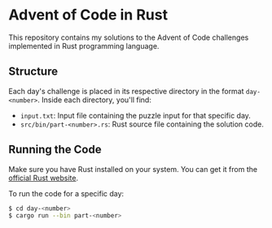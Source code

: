 # Advent of Code in Rust

This repository contains my solutions to the Advent of Code challenges implemented in Rust programming language.


## Structure

Each day's challenge is placed in its respective directory in the format `day-<number>`. Inside each directory, you'll find:

- `input.txt`: Input file containing the puzzle input for that specific day.
- `src/bin/part-<number>.rs`: Rust source file containing the solution code.

## Running the Code

Make sure you have Rust installed on your system. You can get it from the [official Rust website](https://www.rust-lang.org/).

To run the code for a specific day:

```bash
$ cd day-<number>
$ cargo run --bin part-<number>
```